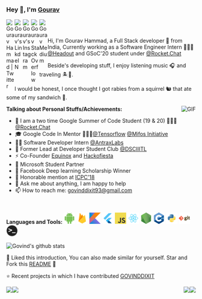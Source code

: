 ### Hey 👋, I'm [Gourav](https://gouravhammad.herokuapp.com)


<a href="https://twitter.com/gouravhammad">
  <img align="left" alt="Gourav Hammad | Twitter" width="22px" src="https://cdn.jsdelivr.net/npm/simple-icons@v3/icons/twitter.svg" />
</a>
<a href="https://www.linkedin.com/in/gouravhammad">
  <img align="left" alt="Gourav's LinkdeIN" width="22px" src="https://cdn.jsdelivr.net/npm/simple-icons@v3/icons/linkedin.svg" />
</a>
<a href="https://www.instagram.com/gouravhammad">
  <img align="left" alt="Gourav's Instagram" width="22px" src="https://cdn.jsdelivr.net/npm/simple-icons@v3/icons/instagram.svg" />
</a>
<a href="https://stackoverflow.com/users/8549281/govind-dixit/">
  <img align="left" alt="Gourav StackOverflow" width="22px" src="https://cdn.jsdelivr.net/npm/simple-icons@v3/icons/stackoverflow.svg" />
</a>
<a href="https://medium.com/@gouravhammmad">
  <img align="left" alt="Gourav Medium" width="22px" src="https://cdn.jsdelivr.net/npm/simple-icons@v3/icons/medium.svg" />
</a>
<br />
<br />

Hi, I'm Gourav Hammad, a Full Stack developer 🚀 from India, Currently working as a Software Engineer Intern 🙍🏽‍♂️ [@Headout](https://www.headout.com/) and GSoC'20 student under [@Rocket.Chat](https://rocket.chat/)


Beside's developing stuff, I enjoy listening music 🎧 and traveling 🏝️🗻.

I would be honest, I once thought I got rabies from a squirrel 🐿️ that ate some of my sandwich 🥪.

  <img align="right" alt="GIF" src="https://media.giphy.com/media/CTX0ivSQbI78A/source.gif" />


**Talking about Personal Stuffs/Achievements:**

- 🥇 I am a two time Google Summer of Code Student (19 & 20)  👨🏽‍💻 [@Rocket.Chat](https://rocket.chat/)
- 🎓 Google Code In Mentor 👨🏽‍💼[@Tensorflow](https://www.tensorflow.org/) [@Mifos Initiative](https://mifos.org/) 
- 👨‍💻 Software Developer Intern [@AntraxLabs](https://www.antraxlabs.com/)
- 🌱 Former Lead at Developer Student Club [@DSCIIITL](http://dsciiitl.com/)
- ⚡️ Co-Founder [Equinox](http://equinox-iiitl.tech/) and [Hackofiesta](https://github.com/hackofiesta)
- 🤝 Microsoft Student Partner 
- 🥇 Facebook Deep learning Scholarship Winner
- :triangular_flag_on_post: Honorable mention at [ICPC'18](https://drive.google.com/file/d/1pNBPt9LTUPkG4xfAa52-Mxe06GZjCeuW/view)
- 💬 Ask me about anything, I am happy to help
- 📫 How to reach me: govinddixit93@gmail.com

&nbsp;

**Languages and Tools:**
<code><img height="30" src="https://raw.githubusercontent.com/github/explore/80688e429a7d4ef2fca1e82350fe8e3517d3494d/topics/android/android.png"></code>
<code><img height="30" src="https://raw.githubusercontent.com/github/explore/80688e429a7d4ef2fca1e82350fe8e3517d3494d/topics/firebase/firebase.png"></code>
<code><img height="30" src="https://raw.githubusercontent.com/github/explore/80688e429a7d4ef2fca1e82350fe8e3517d3494d/topics/kotlin/kotlin.png"></code>
<code><img height="30" src="https://raw.githubusercontent.com/github/explore/80688e429a7d4ef2fca1e82350fe8e3517d3494d/topics/flutter/flutter.png"></code>
<code><img height="30" src="https://raw.githubusercontent.com/github/explore/80688e429a7d4ef2fca1e82350fe8e3517d3494d/topics/javascript/javascript.png"></code>
<code><img height="30" src="https://raw.githubusercontent.com/github/explore/80688e429a7d4ef2fca1e82350fe8e3517d3494d/topics/react/react.png"></code>
<code><img height="30" src="https://raw.githubusercontent.com/github/explore/80688e429a7d4ef2fca1e82350fe8e3517d3494d/topics/nodejs/nodejs.png"></code>
<code><img height="30" src="https://raw.githubusercontent.com/github/explore/80688e429a7d4ef2fca1e82350fe8e3517d3494d/topics/cpp/cpp.png"></code>
<code><img height="30" src="https://raw.githubusercontent.com/github/explore/80688e429a7d4ef2fca1e82350fe8e3517d3494d/topics/python/python.png"></code>
<code><img height="30" src="https://raw.githubusercontent.com/github/explore/80688e429a7d4ef2fca1e82350fe8e3517d3494d/topics/git/git.png"></code>
<code><img height="30" src="https://raw.githubusercontent.com/github/explore/80688e429a7d4ef2fca1e82350fe8e3517d3494d/topics/terminal/terminal.png"></code>


![Govind's github stats](https://github-readme-stats.vercel.app/api?username=gouravhammad&show_icons=true&hide_border=true)

:pushpin: Liked this introduction, You can also made similar for yourself. Star and Fork this [README](https://github.com/GOVINDDIXIT/GOVINDDIXIT) :pencil:

⭐️ Recent projects in which I have contributed [GOVINDDIXIT](https://github.com/GOVINDDIXIT)


<a href="https://github.com/RocketChat/Rocket.Chat.ReactNative">
  <img align="left" src="https://github-readme-stats.vercel.app/api/pin/?username=RocketChat&repo=Rocket.Chat.ReactNative" />
</a>

<a href="https://github.com/RocketChat/Rocket.Chat.Android">
  <img align="right" src="https://github-readme-stats.vercel.app/api/pin/?username=RocketChat&repo=Rocket.Chat.Android" />
</a>

<a href="https://github.com/GOVINDDIXIT/chronos-localiser">
  <img align="left" src="https://github-readme-stats.vercel.app/api/pin/?username=GOVINDDIXIT&repo=chronos-localiser" />
</a>

<a href="https://github.com/GOVINDDIXIT/Speaking-Silence">
  <img align="right" src="https://github-readme-stats.vercel.app/api/pin/?username=GOVINDDIXIT&repo=Speaking-Silence" />
</a>


